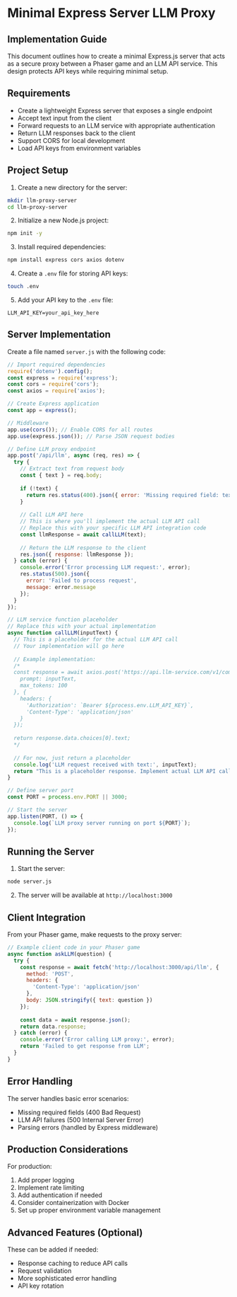 # Minimal Express Server LLM Proxy
## Implementation Guide

This document outlines how to create a minimal Express.js server that acts as a secure proxy between a Phaser game and an LLM API service. This design protects API keys while requiring minimal setup.

## Requirements

- Create a lightweight Express server that exposes a single endpoint
- Accept text input from the client
- Forward requests to an LLM service with appropriate authentication
- Return LLM responses back to the client
- Support CORS for local development
- Load API keys from environment variables

## Project Setup

1. Create a new directory for the server:
```bash
mkdir llm-proxy-server
cd llm-proxy-server
```

2. Initialize a new Node.js project:
```bash
npm init -y
```

3. Install required dependencies:
```bash
npm install express cors axios dotenv
```

4. Create a `.env` file for storing API keys:
```bash
touch .env
```

5. Add your API key to the `.env` file:
```
LLM_API_KEY=your_api_key_here
```

## Server Implementation

Create a file named `server.js` with the following code:

```javascript
// Import required dependencies
require('dotenv').config();
const express = require('express');
const cors = require('cors');
const axios = require('axios');

// Create Express application
const app = express();

// Middleware
app.use(cors()); // Enable CORS for all routes
app.use(express.json()); // Parse JSON request bodies

// Define LLM proxy endpoint
app.post('/api/llm', async (req, res) => {
  try {
    // Extract text from request body
    const { text } = req.body;
    
    if (!text) {
      return res.status(400).json({ error: 'Missing required field: text' });
    }
    
    // Call LLM API here
    // This is where you'll implement the actual LLM API call
    // Replace this with your specific LLM API integration code
    const llmResponse = await callLLM(text);
    
    // Return the LLM response to the client
    res.json({ response: llmResponse });
  } catch (error) {
    console.error('Error processing LLM request:', error);
    res.status(500).json({ 
      error: 'Failed to process request',
      message: error.message 
    });
  }
});

// LLM service function placeholder
// Replace this with your actual implementation
async function callLLM(inputText) {
  // This is a placeholder for the actual LLM API call
  // Your implementation will go here
  
  // Example implementation:
  /*
  const response = await axios.post('https://api.llm-service.com/v1/completions', {
    prompt: inputText,
    max_tokens: 100
  }, {
    headers: {
      'Authorization': `Bearer ${process.env.LLM_API_KEY}`,
      'Content-Type': 'application/json'
    }
  });
  
  return response.data.choices[0].text;
  */
  
  // For now, just return a placeholder
  console.log('LLM request received with text:', inputText);
  return "This is a placeholder response. Implement actual LLM API call here.";
}

// Define server port
const PORT = process.env.PORT || 3000;

// Start the server
app.listen(PORT, () => {
  console.log(`LLM proxy server running on port ${PORT}`);
});
```

## Running the Server

1. Start the server:
```bash
node server.js
```

2. The server will be available at `http://localhost:3000`

## Client Integration

From your Phaser game, make requests to the proxy server:

```javascript
// Example client code in your Phaser game
async function askLLM(question) {
  try {
    const response = await fetch('http://localhost:3000/api/llm', {
      method: 'POST',
      headers: {
        'Content-Type': 'application/json'
      },
      body: JSON.stringify({ text: question })
    });
    
    const data = await response.json();
    return data.response;
  } catch (error) {
    console.error('Error calling LLM proxy:', error);
    return 'Failed to get response from LLM';
  }
}
```

## Error Handling

The server handles basic error scenarios:
- Missing required fields (400 Bad Request)
- LLM API failures (500 Internal Server Error)
- Parsing errors (handled by Express middleware)

## Production Considerations

For production:
1. Add proper logging
2. Implement rate limiting
3. Add authentication if needed
4. Consider containerization with Docker
5. Set up proper environment variable management

## Advanced Features (Optional)

These can be added if needed:
- Response caching to reduce API calls
- Request validation
- More sophisticated error handling
- API key rotation